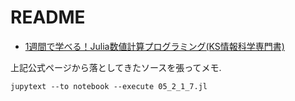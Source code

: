 # README
- [1週間で学べる！Julia数値計算プログラミング(KS情報科学専門書)](https://cometscome.github.io/YukiNagai/ja/books/greenjulia/)

上記公式ページから落としてきたソースを張ってメモ.

```shell
jupytext --to notebook --execute 05_2_1_7.jl
```
